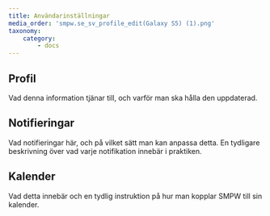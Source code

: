 ```yaml
---
title: Användarinställningar
media_order: 'smpw.se_sv_profile_edit(Galaxy S5) (1).png'
taxonomy:
    category:
        - docs
---
```


## Profil

Vad denna information tjänar till, och varför man ska hålla den uppdaterad.


## Notifieringar
Vad notifieringar här, och på vilket sätt man kan anpassa detta. En tydligare beskrivning över vad varje notifikation innebär i praktiken.

## Kalender
Vad detta innebär och en tydlig instruktion på hur man kopplar SMPW till sin kalender.